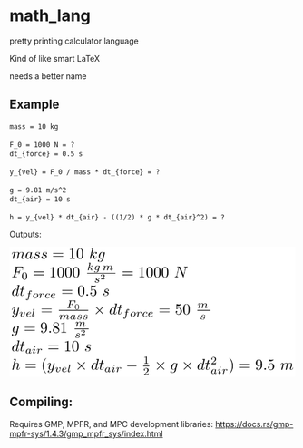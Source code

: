 # math_lang
pretty printing calculator language

Kind of like smart LaTeX

needs a better name

## Example

```
mass = 10 kg

F_0 = 1000 N = ?
dt_{force} = 0.5 s

y_{vel} = F_0 / mass * dt_{force} = ?

g = 9.81 m/s^2
dt_{air} = 10 s

h = y_{vel} * dt_{air} - ((1/2) * g * dt_{air}^2) = ?
```

Outputs:

![example 1](images/ex1.png)

## Compiling:

Requires GMP, MPFR, and MPC development libraries: <https://docs.rs/gmp-mpfr-sys/1.4.3/gmp_mpfr_sys/index.html>
